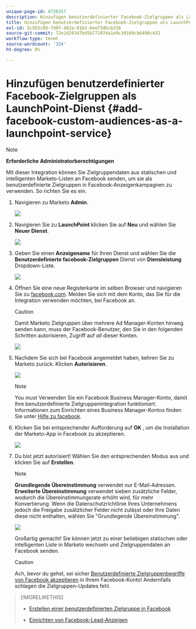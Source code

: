 ```yaml
---
unique-page-id: 4720257
description: Hinzufügen benutzerdefinierter Facebook-Zielgruppen als LaunchPoint-Dienst - Marketo Docs - Produktdokumentation
title: Hinzufügen benutzerdefinierter Facebook-Zielgruppen als LaunchPoint-Dienst
exl-id: 5c5b5c80-fd0f-482a-8163-6eef3dbcb236
source-git-commit: 72e1d29347bd5b77107da1e9c30169cb6490c432
workflow-type: tm+mt
source-wordcount: '324'
ht-degree: 0%

---
```


# Hinzufügen benutzerdefinierter Facebook-Zielgruppen als LaunchPoint-Dienst {#add-facebook-custom-audiences-as-a-launchpoint-service}

>[!NOTE]
>
>**Erforderliche Administratorberechtigungen**

Mit dieser Integration können Sie Zielgruppendaten aus statischen und intelligenten Marketo-Listen an Facebook senden, um sie als benutzerdefinierte Zielgruppen in Facebook-Anzeigenkampagnen zu verwenden. So richten Sie es ein.

1. Navigieren zu Marketo **Admin**.

   ![](assets/image2016-11-29-10-3a50-3a29.png)

1. Navigieren Sie zu **LaunchPoint** klicken Sie auf **Neu** und wählen Sie **Neuer Dienst**.

   ![](assets/image2016-11-29-10-3a51-3a11.png)

1. Geben Sie einen **Anzeigename** für Ihren Dienst und wählen Sie die **Benutzerdefinierte facebook-Zielgruppen** Dienst von **Diensleistung** Dropdown-Liste.

   ![](assets/image2016-11-29-12-3a51-3a8.png)

1. Öffnen Sie eine neue Registerkarte im selben Browser und navigieren Sie zu [facebook.com](https://www.facebook.com/). Melden Sie sich mit dem Konto, das Sie für die Integration verwenden möchten, bei Facebook an.

   >[!CAUTION]
   >
   >Damit Marketo Zielgruppen über mehrere Ad Manager-Konten hinweg senden kann, muss der Facebook-Benutzer, den Sie in den folgenden Schritten autorisieren, Zugriff auf *all* dieser Konten.

   ![](assets/image2016-11-29-10-3a52-3a29.png)

1. Nachdem Sie sich bei Facebook angemeldet haben, kehren Sie zu Marketo zurück. Klicken **Autorisieren**.

   ![](assets/fb-custom-authorize-hand.png)

   >[!NOTE]
   >
   >You _must_ Verwenden Sie ein Facebook Business Manager-Konto, damit Ihre benutzerdefinierte Zielgruppenintegration funktioniert. Informationen zum Einrichten eines Business Manager-Kontos finden Sie unter [Hilfe zu facebook](https://www.facebook.com/business/help/1710077379203657).

1. Klicken Sie bei entsprechender Aufforderung auf **OK** , um die Installation der Marketo-App in Facebook zu akzeptieren.

   ![](assets/image2016-11-29-10-3a56-3a3.png)

1. Du bist jetzt autorisiert! Wählen Sie den entsprechenden Modus aus und klicken Sie auf **Erstellen**.

   >[!NOTE]
   >
   >**Grundlegende Übereinstimmung** verwendet nur E-Mail-Adressen. **Erweiterte Übereinstimmung** verwendet sieben zusätzliche Felder, wodurch die Übereinstimmungsrate erhöht wird, für mehr Konvertierung. Wenn die Datenschutzrichtlinie Ihres Unternehmens jedoch die Freigabe zusätzlicher Felder nicht zulässt oder Ihre Daten diese nicht enthalten, wählen Sie &quot;Grundlegende Übereinstimmung&quot;.

   ![](assets/fb-custom-adv-matching-hands.png)

   Großartig gemacht! Sie können jetzt zu einer beliebigen statischen oder intelligenten Liste in Marketo wechseln und Zielgruppendaten an Facebook senden.

   >[!CAUTION]
   >
   >Ach, bevor du gehst, sei sicher [Benutzerdefinierte Zielgruppenbegriffe von Facebook akzeptieren](https://www.facebook.com/ads/manage/customaudiences/tos.php) in Ihrem Facebook-Konto! Andernfalls schlagen die Zielgruppen-Updates fehl.

>[!MORELIKETHIS]
>
>* [Erstellen einer benutzerdefinierten Zielgruppe in Facebook](/help/marketo/product-docs/demand-generation/facebook/create-a-custom-audience-in-facebook.md)
>
>* [Einrichten von Facebook-Lead-Anzeigen](/help/marketo/product-docs/demand-generation/facebook/set-up-facebook-lead-ads.md)

